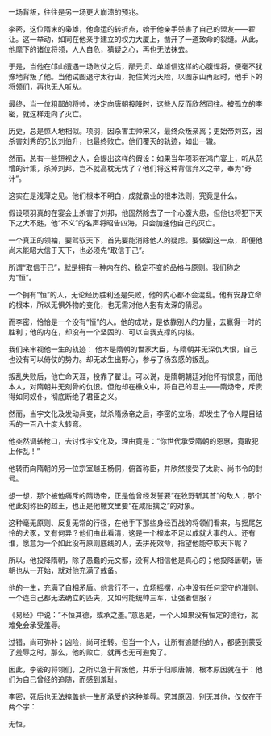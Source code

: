 
一场背叛，往往是另一场更大崩溃的预兆。

李密，这位隋末的枭雄，他命运的转折点，始于他亲手杀害了自己的盟友——翟让。这一举动，如同在他亲手建立的权力大厦上，凿开了一道致命的裂缝。从此，他麾下的诸位将领，人人自危，猜疑之心，再也无法抹去。

于是，当他在邙山遭遇一场败仗之后，邴元贞、单雄信这样的心腹悍将，便毫不犹豫地背叛了他。当他试图退守太行山，扼住黄河天险，以图东山再起时，他手下的将领们，再也无人听从。

最终，当一位粗鄙的将帅，决定向唐朝投降时，这些人反而欣然同往。被孤立的李密，就这样走向了灭亡。

历史，总是惊人地相似。项羽，因杀害主帅宋义，最终众叛亲离；更始帝刘玄，因杀害刘秀的兄长刘伯升，也最终败亡。他们覆灭的轨迹，如出一辙。

然而，总有一些短视之人，会提出这样的假设：如果当年项羽在鸿门宴上，听从范增的计策，杀掉刘邦，岂不就高枕无忧了？他们将这种背信弃义之举，奉为“奇计”。

这实在是浅薄之见。他们根本不明白，成就霸业的根本法则，究竟是什么。

假设项羽真的在宴会上杀害了刘邦，他固然除去了一个心腹大患，但他也将犯下天下之大不韪，他“不义”的名声将昭告四海，只会加速他自己的灭亡。

一个真正的领袖，要驾驭天下，首先要能消除他人的疑虑。要做到这一点，即便他尚未能昭大信于天下，也必须先“取信于己”。

所谓“取信于己”，就是拥有一种内在的、稳定不变的品格与原则。我们称之为“恒”。

一个拥有“恒”的人，无论经历胜利还是失败，他的内心都不会混乱。他有安身立命的根本，所以无惧外物的变化，也无需对他人抱有太深的猜忌。

而李密，恰恰是一个没有“恒”的人。他的成功，是依靠别人的力量，去赢得一时的胜利；他的内在，却没有一个坚固的、可以自我支撑的内核。

我们来审视他一生的轨迹：
他本是隋朝的世家大臣，与隋朝并无深仇大恨，自己也没有可以倚仗的势力。却无故生出野心，参与了杨玄感的叛乱。

叛乱失败后，他亡命天涯，投靠了翟让。可以说，是隋朝朝廷对他怀有恨意，而他本人，对隋朝并无刻骨的仇恨。但他却在檄文中，将自己的君主——隋炀帝，斥责得如同奴仆，彻底断绝了君臣之义。

然而，当宇文化及发动兵变，弑杀隋炀帝之后，李密的立场，却发生了令人瞠目结舌的一百八十度大转弯。

他突然调转枪口，去讨伐宇文化及，理由竟是：“你世代承受隋朝的恩惠，竟敢犯上作乱！”

他转而向隋朝的另一位宗室越王杨侗，俯首称臣，并欣然接受了太尉、尚书令的封号。

想一想，那个被他痛斥的隋炀帝，正是他曾经发誓要“在牧野斩其首”的敌人；那个他此刻称臣的越王，也正是他檄文里要“在咸阳擒之”的对象。

这种毫无原则、反复无常的行径，在他手下那些身经百战的将领们看来，与摇尾乞怜的犬豕，又有何异？他们由此看清，这是一个根本不足以成就大事的人。还有谁，愿意为一个如此没有原则底线的人，去拼死效命，指望他能夺取天下呢？

所以，他投降隋朝，除了愚蠢的元文都，没有人相信他是真心的；他投降唐朝，唐朝也从一开始，就对他充满了戒备。

他的一生，充满了自相矛盾。他言行不一，立场摇摆，心中没有任何坚守的准则。一个连自己都无法确立的匹夫，又如何能统帅三军，让强者信服？

《易经》中说：“不恒其德，或承之羞。”意思是，一个人如果没有恒定的德行，就难免会承受羞辱。

过错，尚可弥补；凶险，尚可扭转。但当一个人，让所有追随他的人，都感到蒙受了羞辱之时，那么，他的败亡，就再也无可避免了。

因此，李密的将领们，之所以急于背叛他，并乐于归顺唐朝，根本原因就在于：他们为自己曾经的追随，而感到羞耻。

李密，死后也无法掩盖他一生所承受的这种羞辱。究其原因，别无其他，仅仅在于两个字：

无恒。
